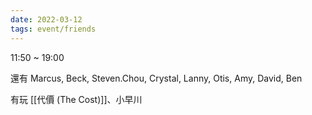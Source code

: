 ```yaml
---
date: 2022-03-12
tags: event/friends
---
```


11:50 ~ 19:00

還有 Marcus, Beck, Steven.Chou, Crystal, Lanny, Otis, Amy, David, Ben

有玩 [[代價 (The Cost)]]、小早川